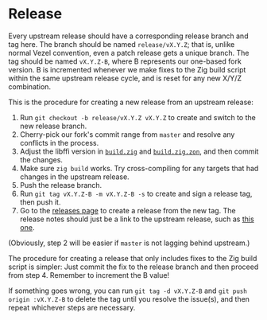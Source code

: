 # Release

Every upstream release should have a corresponding release branch and tag here.
The branch should be named `release/vX.Y.Z`; that is, unlike normal Vezel
convention, even a patch release gets a unique branch. The tag should be named
`vX.Y.Z-B`, where B represents our one-based fork version. B is incremented
whenever we make fixes to the Zig build script within the same upstream release
cycle, and is reset for any new X/Y/Z combination.

This is the procedure for creating a new release from an upstream release:

1. Run `git checkout -b release/vX.Y.Z vX.Y.Z` to create and switch to the new
   release branch.
2. Cherry-pick our fork's commit range from `master` and resolve any conflicts
   in the process.
3. Adjust the libffi version in [`build.zig`](build.zig) and
   [`build.zig.zon`](build.zig.zon), and then commit the changes.
4. Make sure `zig build` works. Try cross-compiling for any targets that had
   changes in the upstream release.
5. Push the release branch.
6. Run `git tag vX.Y.Z-B -m vX.Y.Z-B -s` to create and sign a release tag, then
   push it.
7. Go to the [releases page](https://github.com/vezel-dev/libffi/releases) to
   create a release from the new tag. The release notes should just be a link to
   the upstream release, such as
   [this one](https://github.com/libffi/libffi/releases/tag/v3.4.6).

(Obviously, step 2 will be easier if `master` is not lagging behind upstream.)

The procedure for creating a release that only includes fixes to the Zig build
script is simpler: Just commit the fix to the release branch and then proceed
from step 4. Remember to increment the B value!

If something goes wrong, you can run `git tag -d vX.Y.Z-B` and
`git push origin :vX.Y.Z-B` to delete the tag until you resolve the issue(s),
and then repeat whichever steps are necessary.
